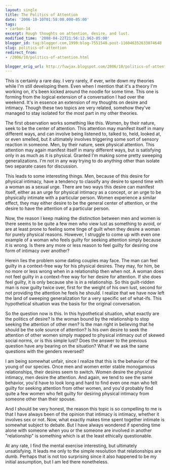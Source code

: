 ```yaml
---
layout: single
title: The Politics of Attention
date: '2006-10-10T01:58:00.000-05:00'
tags:
- carbon-14
excerpt: Rough thoughts on attention, desire, and lust.
modified_time: '2008-04-22T21:56:12.963-05:00'
blogger_id: tag:blogger.com,1999:blog-7551548.post-116046352633074648
slug: politics-of-attention
redirect_from: 
- /2006/10/politics-of-attention.html

blogger_orig_url: http://fuwjax.blogspot.com/2006/10/politics-of-attention.html
---
```


This is certainly a rare day.  I very rarely, if ever, write down my theories while I'm still developing them.  Even when I mention that it's a theory I'm working on, it's been kicked around the noodle for some time.  This one is forming from the logical extension of a conversation I had over the weekend.  It's in essence an extension of my thoughts on desire and intimacy.  Though these two topics are very related, somehow they've managed to stay isolated for the most part in my other theories.

The first observation works something like this.  Women, by their nature, seek to be the center of attention.  This attention may manifest itself in many different ways, and can involve being listened to, talked to, held, looked at, or even smelled, but it ultimately involves triggering some sort of sensory reaction in someone.  Men, by their nature, seek physical attention.  This attention may again manifest itself in many different ways, but is satisfying only in as much as it is physical.  Granted I'm making some pretty sweeping generalizations.  I'm not in any way trying to do anything other than isolate two separate cases for discussion.

This leads to some interesting things.  Men, because of this desire for physical intimacy, have a tendency to classify any desire to spend time with a woman as a sexual urge.  There are two ways this desire can manifest itself, either as an urge for physical intimacy as a concept, or an urge to be physically intimate with a particular person.  Women experience a similar effect, they may either desire to be the general center of attention, or the desire to have the attention of a particular person.

Now, the reason I keep making the distinction between men and women is there seems to be quite a few men who view lust as something to avoid, or are at least prone to feeling some tinge of guilt when they desire a woman for purely physical reasons.  However, I struggle to come up with even one example of a woman who feels guilty for seeking attention simply because it is wrong.  Is there any more or less reason to feel guilty for desiring one form of intimacy over another?

Herein lies the problem some dating couples may face.  The man can feel guilty in a context-free way for his physical desires.  They may, for him, be no more or less wrong when in a relationship then when not.  A woman does not feel guilty in a context-free way for her desire for attention.  If she does feel guilty, it is only because she is in a relationship.  So this guilt-ridden man is now guilty twice over, first for the weight of his own lust, second for not providing the attention he feels he should.  I realize that we have now left the land of sweeping generalization for a very specific set of what-ifs.  This hypothetical situation was the basis for the original conversation.

So the question now is this.  In this hypothetical situation, what exactly are the politics of desire?  Is the woman bound by the relationship to stop seeking the attention of other men?  Is the man right in believing that he should be the sole source of attention?  Is his own desire to seek the attention of other women simply mapped to physical intimacy out of skewed social norms, or is this simple lust?  Does the answer to the previous question have any bearing on the situation?  What if we ask the same questions with the genders reversed?

I am being somewhat unfair, since I realize that this is the behavior of the young of our species.  Once men and women enter stable monogamous relationships, their desires seem to switch.  Women desire the physical intimacy, men desire the attention.  And again, we tend to see the same behavior, you'd have to look long and hard to find even one man who felt guilty for seeking attention from other women, and you'd probably find quite a few women who felt guilty for desiring physical intimacy from someone other than their spouse.

And I should be very honest, the reason this topic is so compelling to me is that I have always been of the opinion that intimacy is intimacy, whether it involves sex or not.  Now, what exactly makes time spent together intimate is somewhat subject to debate.  But I have always wondered if spending time alone with someone when you or the someone are involved in another "relationship" is something which is at the least ethically questionable. 

At any rate, I find the mental exercise interesting, but ultimately unsatisfying.  It leads me only to the simple resolution that relationships are dumb.  Perhaps that is not too surprising since it also happened to be my initial assumption, but I am led there nonetheless.